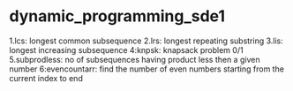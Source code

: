 # dynamic_programming_sde1

1.lcs: longest common subsequence
2.lrs: longest repeating substring
3.lis: longest increasing subsequence
4:knpsk: knapsack problem 0/1
5.subprodless: no of subsequences having product less then a given number
6:evencountarr: find the number of even numbers starting from the current index to end
